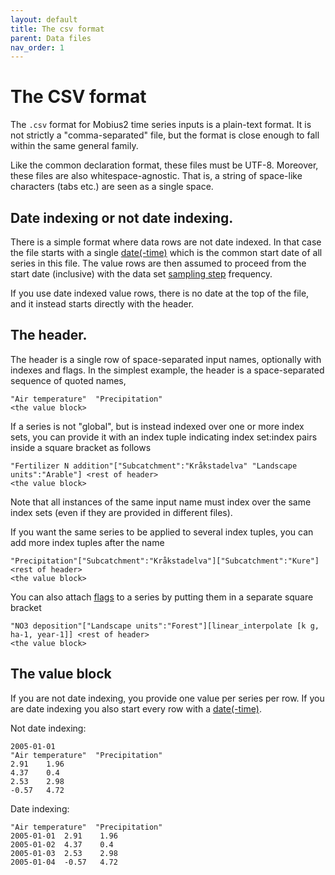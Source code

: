 ```yaml
---
layout: default
title: The csv format
parent: Data files
nav_order: 1
---
```


# The CSV format

The `.csv` format for Mobius2 time series inputs is a plain-text format. It is not strictly a "comma-separated" file, but the format is close enough to fall within the same general family.

Like the common declaration format, these files must be UTF-8. Moreover, these files are also whitespace-agnostic. That is, a string of space-like characters (tabs etc.) are seen as a single space.

## Date indexing or not date indexing.

There is a simple format where data rows are not date indexed. In that case the file starts with a single [date(-time)](datafiles.html#datetime-format) which is the common start date of all series in this file. The value rows are then assumed to proceed from the start date (inclusive) with the data set [sampling step](datafiles.html#the-sampling-step) frequency.

If you use date indexed value rows, there is no date at the top of the file, and it instead starts directly with the header.

## The header.

The header is a single row of space-separated input names, optionally with indexes and flags. In the simplest example, the header is a space-separated sequence of quoted names,

```csv
"Air temperature"  "Precipitation"
<the value block>
```

If a series is not "global", but is instead indexed over one or more index sets, you can provide it with an index tuple indicating index set:index pairs inside a square bracket as follows

```csv
"Fertilizer N addition"["Subcatchment":"Kråkstadelva" "Landscape units":"Arable"] <rest of header>
<the value block>
```

Note that all instances of the same input name must index over the same index sets (even if they are provided in different files).

If you want the same series to be applied to several index tuples, you can add more index tuples after the name

```csv
"Precipitation"["Subcatchment":"Kråkstadelva"]["Subcatchment":"Kure"] <rest of header>
<the value block>
```

You can also attach [flags](datafiles.html#series-flags) to a series by putting them in a separate square bracket

```csv
"NO3 deposition"["Landscape units":"Forest"][linear_interpolate [k g, ha-1, year-1]] <rest of header>
<the value block>
```

## The value block

If you are not date indexing, you provide one value per series per row. If you are date indexing you also start every row with a [date(-time)](datafiles.html#datetime-format).

Not date indexing:

```csv
2005-01-01
"Air temperature"  "Precipitation"
2.91	1.96
4.37	0.4
2.53	2.98
-0.57	4.72
```

Date indexing:

```csv
"Air temperature"  "Precipitation"
2005-01-01	2.91	1.96
2005-01-02	4.37	0.4
2005-01-03	2.53	2.98
2005-01-04	-0.57	4.72
```

